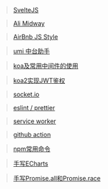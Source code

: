 > [SvelteJS](https://zhuanlan.zhihu.com/p/97825481)

> [Ali Midway](https://www.yuque.com/midwayjs/faas/quick_start)

> [AirBnb JS Style](https://github.com/airbnb/javascript)

> [umi 中台助手](https://dfocusgroup.github.io/generator-umi/)

> [koa及常用中间件的使用](https://juejin.cn/post/6914163421208412173#heading-7)

> [koa2实现JWT鉴权](https://juejin.cn/post/6921493257578872845)

> [socket.io](https://www.w3cschool.cn/socket/socket-odxe2egl.html)

> [eslint / prettier](https://zhuanlan.zhihu.com/p/80574300)

> [service worker](https://zhuanlan.zhihu.com/p/115243059)

> [github action](https://juejin.cn/post/6950799922178310152#heading-18)

> [npm常用命令](https://juejin.cn/post/6950817077670182943)

> [手写ECharts](https://juejin.cn/post/6950684708443258894)

> [手写Promise.all和Promise.race](https://juejin.cn/post/6976028030770610213)